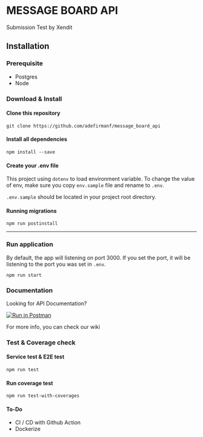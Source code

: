 # MESSAGE BOARD API
Submission Test by Xendit

## Installation 

### Prerequisite

* Postgres
* Node

### Download & Install

#### Clone this repository

```git clone https://github.com/adefirmanf/message_board_api```

#### Install all dependencies 

```npm install --save```

#### Create your .env file
This project using `dotenv` to load environment variable. To change the value of env, make sure you copy `env.sample` file and rename to `.env`.

`.env.sample` should be located in your project root directory. 


#### Running migrations 

```npm run postinstall```

----

### Run application

By default, the app will listening on port 3000. If you set the port, it will be listening to the port you was set in `.env`. 

```npm run start```


### Documentation
Looking for API Documentation? 

[![Run in Postman](https://run.pstmn.io/button.svg)](https://app.getpostman.com/run-collection/d1a1d368dc6968847366)

For more info, you can check our wiki

### Test & Coverage check

#### Service test & E2E test

```npm run test```

#### Run coverage test

```npm run test-with-coverages```


#### To-Do 
* CI / CD with Github Action
* Dockerize